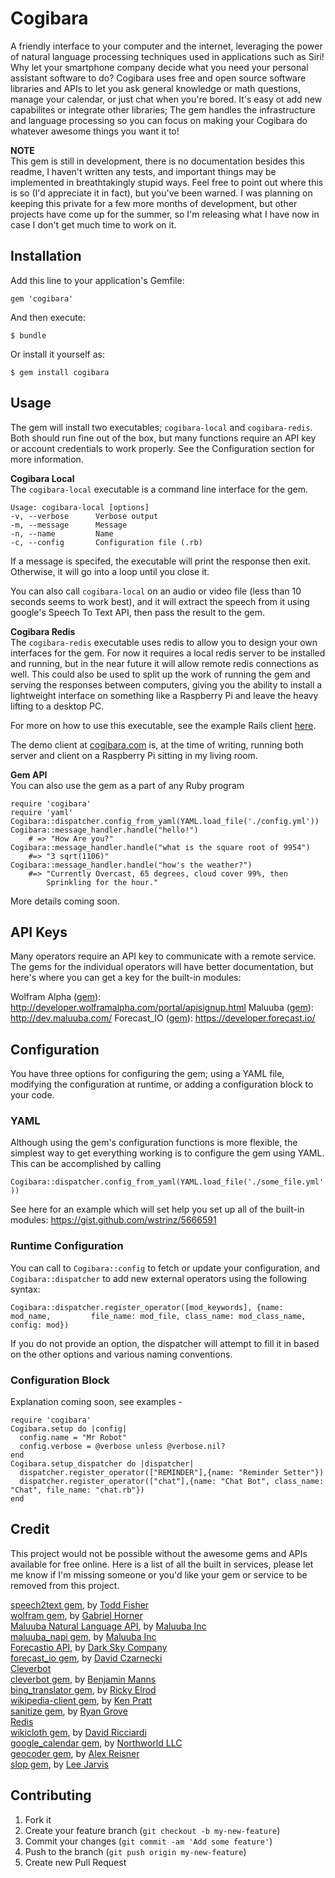 # Cogibara
    
A friendly interface to your computer and the internet, leveraging the power of natural language processing techniques used in applications such as Siri! Why let your smartphone company decide what you need your personal assistant software to do? Cogibara uses free and open source software libraries and APIs to let you ask general knowledge or math questions, manage your calendar, or just chat when you're bored. It's easy ot add new capabilites or integrate other libraries; The gem handles the infrastructure and language processing so you can focus on making your Cogibara do whatever awesome things you want it to!

**NOTE**  
This gem is still in development, there is no documentation besides this readme, I haven't written any tests, and important things may be implemented in breathtakingly stupid ways. Feel free to point out where this is so (I'd appreciate it in fact), but you've been warned. I was planning on keeping this private for a few more months of development, but other projects have come up for the summer, so I'm releasing what I have now in case I don't get much time to work on it.

## Installation

Add this line to your application's Gemfile:

    gem 'cogibara'

And then execute:

    $ bundle

Or install it yourself as:

    $ gem install cogibara

## Usage

The gem will install two executables; `cogibara-local` and `cogibara-redis`. Both should run fine out of the box, but many functions require an API key or account credentials to work properly. See the Configuration section for more information.
    
**Cogibara Local**  
The `cogibara-local` executable is a command line interface for the gem. 
    
    Usage: cogibara-local [options]
    -v, --verbose      Verbose output
    -m, --message      Message
    -n, --name         Name
    -c, --config       Configuration file (.rb)

If a message is specifed, the executable will print the response then exit. Otherwise, it will go into a loop until you close it.

You can also call `cogibara-local` on an audio or video file (less than 10 seconds seems to work best), and it will extract the speech from it using google's Speech To Text API, then pass the result to the gem.

**Cogibara Redis**  
The `cogibara-redis` executable uses redis to allow you to design your own interfaces for the gem. For now it requires a local redis server to be installed and running, but in the near future it will allow remote redis connections as well. This could also be used to split up the work of running the gem and serving the responses between computers, giving you the ability to install a lightweight interface on something like a Raspberry Pi and leave the heavy lifting to a desktop PC.

For more on how to use this executable, see the example Rails client [here](https://github.com/wstrinz/cogibara-client).

The demo client at [cogibara.com](http://goo.gl/7XOou) is, at the time of writing, running both server and client on a Raspberry Pi sitting in my living room. 

**Gem API**  
You can also use the gem as a part of any Ruby program

    require 'cogibara'
    require 'yaml'
    Cogibara::dispatcher.config_from_yaml(YAML.load_file('./config.yml'))
    Cogibara::message_handler.handle("hello!") 
        # => "How Are you?"
    Cogibara::message_handler.handle("what is the square root of 9954") 
        #=> "3 sqrt(1106)" 
    Cogibara::message_handler.handle("how's the weather?")
        #=> "Currently Overcast, 65 degrees, cloud cover 99%, then 
            Sprinkling for the hour." 

More details coming soon.

## API Keys

Many operators require an API key to communicate with a remote service. The gems for the individual operators will have better documentation, but here's where you can get a key for the built-in modules:  

Wolfram Alpha ([gem](https://github.com/cldwalker/wolfram)): http://developer.wolframalpha.com/portal/apisignup.html
Maluuba ([gem](https://github.com/Maluuba/napi-ruby/blob/master/maluuba_napi/lib/maluuba_napi.rb)): http://dev.maluuba.com/
Forecast_IO ([gem](https://github.com/darkskyapp/forecast-ruby)): https://developer.forecast.io/

## Configuration

You have three options for configuring the gem; using a YAML file, modifying the configuration at runtime, or adding a configuration block to your code.

### YAML

Although using the gem's configuration functions is more flexible, the simplest way to get everything working is to configure the gem using YAML. This can be accomplished by calling

`Cogibara::dispatcher.config_from_yaml(YAML.load_file('./some_file.yml'))`

See here for an example which will set help you set up all of the built-in modules: https://gist.github.com/wstrinz/5666591

### Runtime Configuration

You can call to `Cogibara::config` to fetch or update your configuration, and `Cogibara::dispatcher` to add new external operators using the following syntax: 

    Cogibara::dispatcher.register_operator([mod_keywords], {name: mod_name,         file_name: mod_file, class_name: mod_class_name, config: mod})

If you do not provide an option, the dispatcher will attempt to fill it in based on the other options and various naming conventions.

### Configuration Block

Explanation coming soon, see examples -

    require 'cogibara'
    Cogibara.setup do |config|
      config.name = "Mr Robot"
      config.verbose = @verbose unless @verbose.nil?
    end
    Cogibara.setup_dispatcher do |dispatcher|
      dispatcher.register_operator(["REMINDER"],{name: "Reminder Setter"})
      dispatcher.register_operator(["chat"],{name: "Chat Bot", class_name:  "Chat", file_name: "chat.rb"})
    end

## Credit

This project would not be possible without the awesome gems and APIs available for free online. Here is a list of all the built in services, please let me know if I'm missing someone or you'd like your gem or service to be removed from this project.

[speech2text gem](https://github.com/taf2/speech2text), by [Todd Fisher](https://github.com/taf)  
[wolfram gem](https://github.com/cldwalker/wolfram), by [Gabriel Horner](https://github.com/cldwalker)  
[Maluuba Natural Language API](http://dev.maluuba.com/), by [Maluuba Inc](http://www.maluuba.com/)  
[maluuba_napi gem](https://github.com/Maluuba/napi-ruby/blob/master/maluuba_napi/lib/maluuba_napi.rb), by [Maluuba Inc](http://www.maluuba.com/)  
[Forecastio API](https://developer.forecast.io/), by [Dark Sky Company](http://forecast.io/)  
[forecast_io gem](https://github.com/darkskyapp/forecast-ruby), by [David Czarnecki](https://github.com/czarneckid)  
[Cleverbot](http://www.cleverbot.com/)  
[cleverbot gem](https://github.com/benmanns/cleverbot), by [Benjamin Manns](https://github.com/benmanns)  
[bing_translator gem](https://github.com/CodeBlock/bing_translator-gem), by [Ricky Elrod](https://github.com/CodeBlock)  
[wikipedia-client gem](https://github.com/kenpratt/wikipedia-client), by [Ken Pratt](https://github.com/kenpratt)  
[sanitize gem](https://github.com/rgrove/sanitize), by [Ryan Grove](https://github.com/rgrove)  
[Redis](http://redis.io/)  
[wikicloth gem](https://github.com/nricciar/wikicloth), by [David Ricciardi](https://github.com/nricciar/wikicloth)  
[google_calendar gem](https://github.com/northworld/google_calendar), by [Northworld LLC](http://www.northworld.com/)  
[geocoder gem](https://github.com/alexreisner/geocoder), by [Alex Reisner](http://www.alexreisner.com/)  
[slop gem](https://github.com/injekt/slop), by [Lee Jarvis](https://github.com/injekt)  

## Contributing

1. Fork it
2. Create your feature branch (`git checkout -b my-new-feature`)
3. Commit your changes (`git commit -am 'Add some feature'`)
4. Push to the branch (`git push origin my-new-feature`)
5. Create new Pull Request
